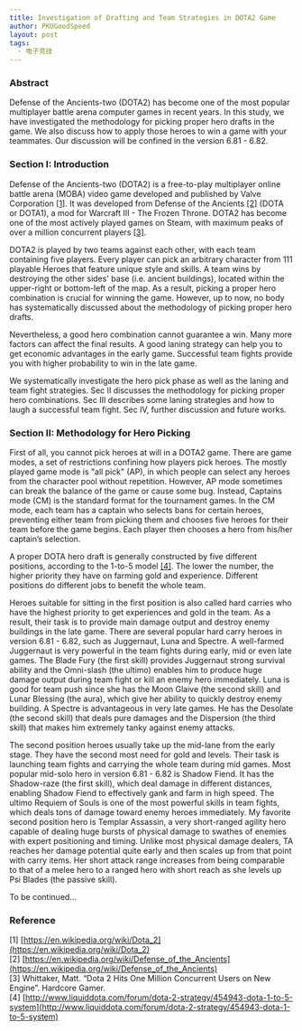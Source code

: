 ```yaml
---
title: Investigation of Drafting and Team Strategies in DOTA2 Game
author: PKUGoodSpeed
layout: post
tags:
  - 电子竞技
---
```


### Abstract
Defense of the Ancients-two (DOTA2) has become one of the most popular multiplayer battle arena computer games in recent years. In this study, we have investigated the methodology for picking proper hero drafts in the game. We also discuss how to apply those heroes to win a game with your teammates. Our discussion will be confined in the version 6.81 - 6.82.

### Section I: Introduction
Defense of the Ancients-two (DOTA2) is a free-to-play multiplayer online battle arena (MOBA) video game developed and published by Valve Corporation [[1]](#Reference). It was developed from Defense of the Ancients [[2]](#Reference) (DOTA or DOTA1), a mod for Warcraft III - The Frozen Throne. DOTA2 has become one of the most actively played games on Steam, with maximum peaks of over a million concurrent players [[3]](#Reference).

DOTA2 is played by two teams against each other, with each team containing five players. Every player can pick an arbitrary character from 111 playable Heroes that feature unique style and skills. A team wins by destroying the other sides' base (i.e. ancient buildings), located within the upper-right or bottom-left of the map. As a result, picking a proper hero combination is crucial for winning the game. However, up to now, no body has systematically discussed about the methodology of picking proper hero drafts.

Nevertheless, a good hero combination cannot guarantee a win. Many more factors can affect the final results. A good laning strategy can help you to get economic advantages in the early game. Successful team fights provide you with higher probability to win in the late game.

We systematically investigate the hero pick phase as well as the laning and team fight strategies. Sec II discusses the methodology for picking proper hero combinations. Sec III describes some laning strategies and how to laugh a successful team fight. Sec IV, further discussion and future works.

### Section II: Methodology for Hero Picking
First of all, you cannot pick heroes at will in a DOTA2 game. There are game modes, a set of restrictions confining how players pick heroes. The mostly played game mode is "all pick" (AP), in which people can select any heroes from the character pool without repetition. However, AP mode sometimes can break the balance of the game or cause some bug. Instead, Captains mode (CM) is the standard format for the tournament games. In the CM mode, each team has a captain who selects bans for certain heroes, preventing either team from picking them and chooses five heroes for their team before the game begins. Each player then chooses a hero from his/her captain’s selection.

A proper DOTA hero draft is generally constructed by five different positions, according to the 1-to-5 model [[4]](#Reference). The lower the number, the higher priority they have on farming gold and experience. Different positions do different jobs to benefit the whole team.

Heroes suitable for sitting in the first position is also called hard carries who have the highest priority to get experiences and gold in the team. As a result, their task is to provide main damage output and destroy enemy buildings in the late game. There are several popular hard carry heroes in version 6.81 - 6.82, such as Juggernaut, Luna and Spectre. A well-farmed Juggernaut is very powerful in the team fights during early, mid or even late games. The Blade Fury (the first skill) provides Juggernaut strong survival ability and the Omni-slash (the ultimo) enables him to produce huge damage output during team fight or kill an enemy hero immediately. Luna is good for team push since she has the Moon Glaive (the second skill) and Lunar Blessing (the aura), which give her ability to quickly destroy enemy building. A Spectre is advantageous in very late games. He has the Desolate (the second skill) that deals pure damages and the Dispersion (the third skill) that makes him extremely tanky against enemy attacks.

The second position heroes usually take up the mid-lane from the early stage. They have the second most need for gold and levels. Their task is launching team fights and carrying the whole team during mid games. Most popular mid-solo hero in version 6.81 - 6.82 is Shadow Fiend. It has the Shadow-raze (the first skill), which deal damage in different distances, enabling Shadow Fiend to effectively gank and farm in high speed. The ultimo Requiem of Souls is one of the most powerful skills in team fights, which deals tons of damage toward enemy heroes immediately. My favorite second position hero is Templar Assassin, a very short-ranged agility hero capable of dealing huge bursts of physical damage to swathes of enemies with expert positioning and timing. Unlike most physical damage dealers, TA reaches her damage potential quite early and then scales up from that point with carry items. Her short attack range increases from being comparable to that of a melee hero to a ranged hero with short reach as she levels up Psi Blades (the passive skill).

To be continued...

### Reference
[1] [https://en.wikipedia.org/wiki/Dota_2](https://en.wikipedia.org/wiki/Dota_2) <br>
[2] [https://en.wikipedia.org/wiki/Defense_of_the_Ancients](https://en.wikipedia.org/wiki/Defense_of_the_Ancients) <br>
[3] Whittaker, Matt. “Dota 2 Hits One Million Concurrent Users on New Engine”. Hardcore Gamer. <br>
[4] [http://www.liquiddota.com/forum/dota-2-strategy/454943-dota-1-to-5-system](http://www.liquiddota.com/forum/dota-2-strategy/454943-dota-1-to-5-system)
